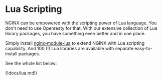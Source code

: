 # Lua Scripting

NGINX can be empowered with the scripting power of Lua language.
You don't need to use Openresty for that. With our extensive collection of Lua library packages,
you have something even better and in one place.

Simply install [nginx-module-lua](modules/lua.md) to extend NGINX with Lua scripting capability.
And 100 (!) Lua libraries are available with separate easy-to-install packages.

See the whole list below:

{!docs/lua.md!}